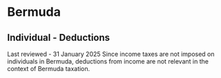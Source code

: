 # Bermuda
## Individual - Deductions
Last reviewed - 31 January 2025
Since income taxes are not imposed on individuals in Bermuda, deductions from income are not relevant in the context of Bermuda taxation.
